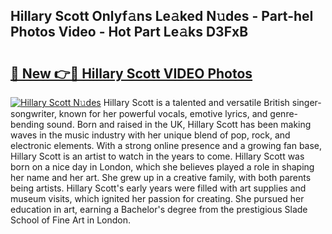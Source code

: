 ## Hillary Scott Onlyf𝚊ns Le𝚊ked N𝚞des - Part-heI Photos Video - Hot Part Le𝚊ks D3FxB

# <h2><a href="http://ac36177.deff.icu/?id=Hillary+Scott">🔗 New 👉🔴 Hillary Scott VIDEO Photos</a></h2>

[![Hillary Scott N𝚞des](https://i.imgur.com/rIISA9y.gif)](http://ac36177.deff.icu/?id=Hillary+Scott)
Hillary Scott is a talented and versatile British singer-songwriter, known for her powerful vocals, emotive lyrics, and genre-bending sound. Born and raised in the UK, Hillary Scott has been making waves in the music industry with her unique blend of pop, rock, and electronic elements. With a strong online presence and a growing fan base, Hillary Scott is an artist to watch in the years to come. Hillary Scott was born on a nice day in London, which she believes played a role in shaping her name and her art. She grew up in a creative family, with both parents being artists. Hillary Scott's early years were filled with art supplies and museum visits, which ignited her passion for creating. She pursued her education in art, earning a Bachelor's degree from the prestigious Slade School of Fine Art in London.
